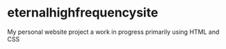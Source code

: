 # eternalhighfrequencysite
My personal website project a work in progress primarily using HTML and CSS
